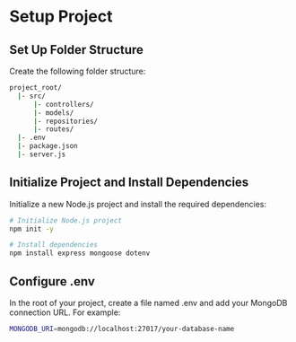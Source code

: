 # Setup Project

## Set Up Folder Structure
Create the following folder structure:

```bash
project_root/
  |- src/
      |- controllers/
      |- models/
      |- repositories/
      |- routes/
  |- .env
  |- package.json
  |- server.js
```

## Initialize Project and Install Dependencies
Initialize a new Node.js project and install the required dependencies:

```bash
# Initialize Node.js project
npm init -y

# Install dependencies
npm install express mongoose dotenv
```

## Configure .env
In the root of your project, create a file named .env and add your MongoDB connection URL. For example:

```bash
MONGODB_URI=mongodb://localhost:27017/your-database-name
```